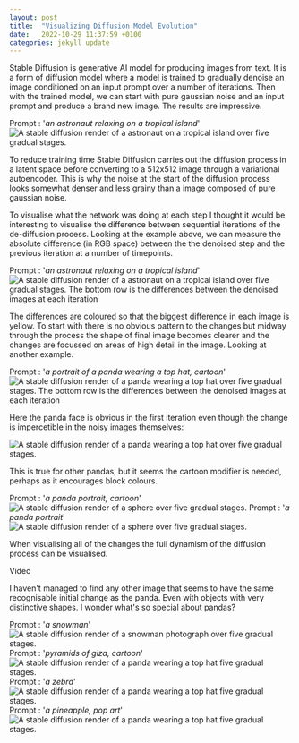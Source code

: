```yaml
---
layout: post
title:  "Visualizing Diffusion Model Evolution"
date:   2022-10-29 11:37:59 +0100
categories: jekyll update
---
```


Stable Diffusion is generative AI model for producing images from text. It is a form of diffusion model where a model is trained to gradually denoise an image conditioned on an input prompt over a number of iterations. Then with the trained model, we can start with pure gaussian noise and an input prompt and produce a brand new image. The results are impressive.

Prompt : '*an astronaut relaxing on a tropical island*'
![A stable diffusion render of a astronaut on a tropical island over five gradual stages.](/assets/images/astronaut_top.png)

To reduce training time Stable Diffusion carries out the diffusion process in a latent space before converting to a 512x512 image through a variational autoencoder. This is why the noise at the start of the diffusion process looks somewhat denser and less grainy than a image composed of pure gaussian noise.

To visualise what the network was doing at each step I thought it would be interesting to visualise the difference between sequential iterations of the de-diffusion process. Looking at the example above, we can measure the absolute difference (in RGB space) between the the denoised step and the previous iteration at a number of timepoints.

Prompt : '*an astronaut relaxing on a tropical island*'
![A stable diffusion render of a astronaut on a tropical island over five gradual stages. The bottom row is the differences between the denoised images at each iteration](/assets/images/astronaut0-15-30-40-47.png)

The differences are coloured so that the biggest difference in each image is yellow. To start with there is no obvious pattern to the changes but midway through the process the shape of final image becomes clearer and the changes are focussed on areas of high detail in the image. Looking at another example.

Prompt : '*a portrait of a panda wearing a top hat, cartoon*'
![A stable diffusion render of a panda wearing a top hat over five gradual stages. The bottom row is the differences between the denoised images at each iteration](/assets/images/panda0-15-30-40-47.png)

Here the panda face is obvious in the first iteration even though the change is impercetible in the noisy images themselves:

![A stable diffusion render of a panda wearing a top hat over five gradual stages.](/assets/images/pandatop.png)

This is true for other pandas, but it seems the cartoon modifier is needed, perhaps as it encourages block colours.

Prompt : '*a panda portrait, cartoon*'
![A stable diffusion render of a sphere over five gradual stages.](/assets/images/pandacartoon0-15-30-40-47.png)
Prompt : '*a panda portrait*'
![A stable diffusion render of a sphere over five gradual stages.](/assets/images/pandaportrait0-15-30-40-47.png)

When visualising all of the changes the full dynamism of the diffusion process can be visualised.

Video

I haven't managed to find any other image that seems to have the same recognisable initial change as the panda. Even with objects with very distinctive shapes. I wonder what's so special about pandas?

Prompt : '*a snowman*'
![A stable diffusion render of a snowman photograph over five gradual stages.](/assets/images/snowman0-15-30-40-47.png)
Prompt : '*pyramids of giza, cartoon*'
![A stable diffusion render of a panda wearing a top hat five gradual stages.](/assets/images/pyramidsofgiza0-15-30-40-47.png)
Prompt : '*a zebra*'
![A stable diffusion render of a panda wearing a top hat five gradual stages.](/assets/images/zebra0-15-30-40-47.png)
Prompt : '*a pineapple, pop art*'
![A stable diffusion render of a panda wearing a top hat five gradual stages.](/assets/images/pineapple0-15-30-40-47.png)
